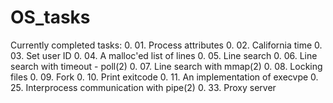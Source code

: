 # OS_tasks
Currently completed tasks:
0. 01. Process attributes
0. 02. California time
0. 03. Set user ID
0. 04. A malloc'ed list of lines
0. 05. Line search
0. 06. Line search with timeout - poll(2)
0. 07. Line search with mmap(2)
0. 08. Locking files
0. 09. Fork
0. 10. Print exitcode
0. 11. An implementation of execvpe
0. 25. Interprocess communication with pipe(2)
0. 33. Proxy server
